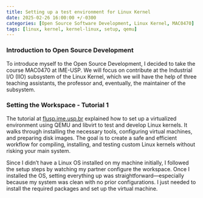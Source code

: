 ```yaml
---
title: Setting up a test environment for Linux Kernel
date: 2025-02-26 16:00:00 +/-0300
categories: [Open Source Software Development, Linux Kernel, MAC0470]
tags: [linux, kernel, kernel-linux, setup, qemu]
---
```


### Introduction to Open Source Development

To introduce myself to the Open Source Development, I decided to take the course MAC0470 at IME-USP. We will focus on contribute at the Industrial I/O (IIO) subsystem of the Linux Kernel, which we will have the help of three teaching assistants, the professor and, eventually, the maintainer of the subsystem.

### Setting the Workspace - Tutorial 1

The tutorial at [flusp.ime.usp.br](https://flusp.ime.usp.br/kernel/qemu-libvirt-setup/) explained how to set up a virtualized environment using QEMU and libvirt to test and develop Linux kernels. It walks through installing the necessary tools, configuring virtual machines, and preparing disk images. The goal is to create a safe and efficient workflow for compiling, installing, and testing custom Linux kernels without risking your main system.

Since I didn’t have a Linux OS installed on my machine initially, I followed the setup steps by watching my partner configure the workspace. Once I installed the OS, setting everything up was straightforward—especially because my system was clean with no prior configurations. I just needed to install the required packages and set up the virtual machine.
